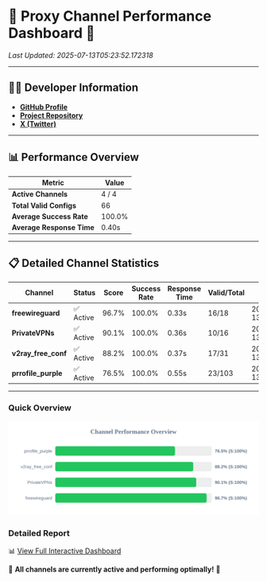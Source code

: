 # 🌟 Proxy Channel Performance Dashboard 🌟

_Last Updated: 2025-07-13T05:23:52.172318_

---

## 👩‍💻 Developer Information

- **[GitHub Profile](https://github.com/4n0nymou3)**  
- **[Project Repository](https://github.com/4n0nymou3/multi-proxy-config-fetcher)**  
- **[X (Twitter)](https://x.com/4n0nymou3)**  

---

## 📊 Performance Overview

| Metric                | Value       |
|-----------------------|-------------|
| **Active Channels**   | 4 / 4       |
| **Total Valid Configs** | 66          |
| **Average Success Rate** | 100.0%      |
| **Average Response Time** | 0.40s       |

---

## 📋 Detailed Channel Statistics

| Channel          | Status     | Score  | Success Rate | Response Time | Valid/Total | Last Success               |
|------------------|------------|--------|--------------|---------------|-------------|----------------------------|
| **freewireguard**  | ✅ Active  | 96.7%  | 100.0% | 0.33s         | 16/18       | 2025-07-13T05:23:52.170794 |
| **PrivateVPNs**  | ✅ Active  | 90.1%  | 100.0% | 0.36s         | 10/16       | 2025-07-13T05:23:51.815978 |
| **v2ray_free_conf**  | ✅ Active  | 88.2%  | 100.0% | 0.37s         | 17/31       | 2025-07-13T05:23:51.411842 |
| **prrofile_purple**  | ✅ Active  | 76.5%  | 100.0% | 0.55s         | 23/103       | 2025-07-13T05:23:50.999241 |

---

### Quick Overview
<div align="center">
  <a href="https://raw.githubusercontent.com/nullluser/NullRepo/refs/heads/main/assets/channel_stats_chart.svg">
    <img src="https://raw.githubusercontent.com/nullluser/NullRepo/refs/heads/main/assets/channel_stats_chart.svg" alt="Source Performance Statistics" width="800">
  </a>
</div>

### Detailed Report
📊 [View Full Interactive Dashboard](https://htmlpreview.github.io/?https://github.com/nullluser/NullRepo/blob/main/assets/performance_report.html)

🎉 **All channels are currently active and performing optimally!** 🎉
